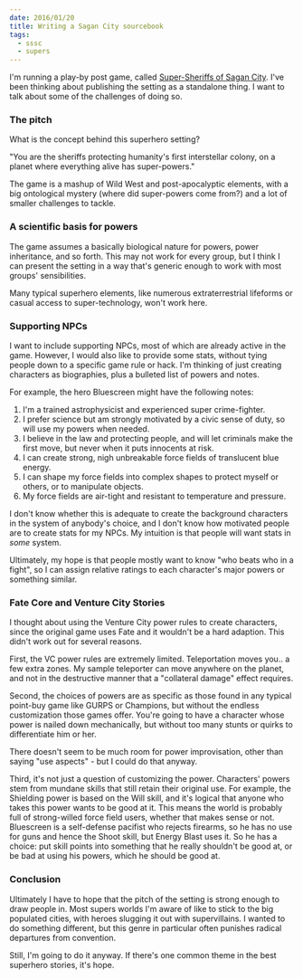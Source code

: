 ```yaml
---
date: 2016/01/20
title: Writing a Sagan City sourcebook
tags:
  - sssc
  - supers
---
```


I'm running a play-by post game, called
[Super-Sheriffs of Sagan City](https://www.tavern-keeper.com/campaign/764/latest).
I've been thinking about publishing the setting as a standalone thing.
I want to talk about some of the challenges of doing so.

<!-- more -->

### The pitch

What is the concept behind this superhero setting?

"You are the sheriffs protecting humanity's first interstellar colony,
on a planet where everything alive has super-powers."

The game is a mashup of Wild West and post-apocalyptic elements,
with a big ontological mystery (where did super-powers come from?)
and a lot of smaller challenges to tackle.

### A scientific basis for powers

The game assumes a basically biological nature for powers, power inheritance,
and so forth.
This may not work for every group, but I think I can present the setting in a way
that's generic enough to work with most groups' sensibilities.

Many typical superhero elements, like numerous extraterrestrial lifeforms
or casual access to super-technology, won't work here.

### Supporting NPCs

I want to include supporting NPCs, most of which are already active in the game.
However, I would also like to provide some stats,
without tying people down to a specific game rule or hack.
I'm thinking of just creating characters as biographies, plus
a bulleted list of powers and notes.

For example, the hero Bluescreen might have the following notes:

1. I'm a trained astrophysicist and experienced super crime-fighter.
2. I prefer science but am strongly motivated by a civic sense of duty, so will use my powers when needed.
3. I believe in the law and protecting people, and will let criminals make the first move, but never when it puts innocents at risk.
4. I can create strong, nigh unbreakable force fields of translucent blue energy.
5. I can shape my force fields into complex shapes to protect myself or others, or to manipulate objects.
6. My force fields are air-tight and resistant to temperature and pressure.

I don't know whether this is adequate to create the background characters
in the system of anybody's choice, and I don't know how motivated
people are to create stats for my NPCs.
My intuition is that people will want stats in _some_ system.

Ultimately, my hope is that people mostly want to know
"who beats who in a fight", so I can assign relative ratings
to each character's major powers or something similar.

### Fate Core and Venture City Stories

I thought about using the Venture City power rules to create characters,
since the original game uses Fate and it wouldn't be a hard adaption.
This didn't work out for several reasons.

First, the VC power rules are extremely limited.
Teleportation moves you.. a few extra zones.
My sample teleporter can move anywhere on the planet,
and not in the destructive manner that a "collateral damage" effect requires.

Second, the choices of powers are as specific as those found in any typical
point-buy game like GURPS or Champions,
but without the endless customization those games offer.
You're going to have a character whose power is nailed down mechanically,
but without too many stunts or quirks to differentiate him or her.

There doesn't seem to be much room for power improvisation,
other than saying "use aspects" - but I could do that anyway.

Third, it's not just a question of customizing the power.
Characters' powers stem from mundane skills that still retain their original use.
For example, the Shielding power is based on the Will skill,
and it's logical that anyone who takes this power wants to be good at it.
This means the world is probably full of strong-willed force field users,
whether that makes sense or not.
Bluescreen is a self-defense pacifist who rejects firearms,
so he has no use for guns and hence the Shoot skill, but Energy Blast uses it.
So he has a choice: put skill points into something that he really
shouldn't be good at, or be bad at using his powers,
which he should be good at.

### Conclusion

Ultimately I have to hope that the pitch of the setting is
strong enough to draw people in.
Most supers worlds I'm aware of like to stick to the big populated
cities, with heroes slugging it out with supervillains.
I wanted to do something different, but this genre in particular
often punishes radical departures from convention.

Still, I'm going to do it anyway.
If there's one common theme in the best superhero stories, it's hope.
